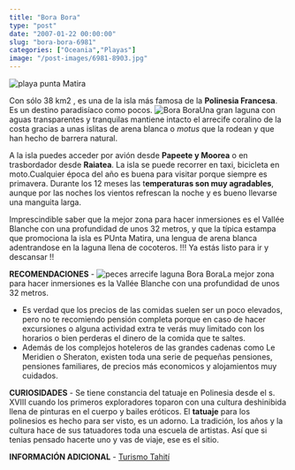 ```yaml
---
title: "Bora Bora"
type: "post"
date: "2007-01-22 00:00:00"
slug: "bora-bora-6981"
categories: ["Oceania","Playas"]
image: "/post-images/6981-8903.jpg"
---
```


![playa punta Matira](/post-images/6981-8903.jpg "playa punta Matira")

Con sólo 38 km2 , es una de la isla más famosa de la **Polinesia Francesa**. Es un destino paradisíaco como pocos. ![Bora Bora](/post-images/6981-8902.jpg "Bora Bora")Una gran laguna con aguas transparentes y tranquilas mantiene intacto el arrecife coralino de la costa gracias a unas islitas de arena blanca o *motus* que la rodean y que han hecho de barrera natural.  
  
A la isla puedes acceder por avión desde **Papeete y Moorea** o en trasbordador desde **Raiatea**. La isla se puede recorrer en taxi, bicicleta en moto.Cualquier época del año es buena para visitar porque siempre es primavera. Durante los 12 meses las t**emperaturas son muy agradables**, aunque por las noches los vientos refrescan la noche y es bueno llevarse una manguita larga.  
  
Imprescindible saber que la mejor zona para hacer inmersiones es el Vallée Blanche con una profundidad de unos 32 metros, y que la típica estampa que promociona la isla es PUnta Matira, una lengua de arena blanca adentrandose en la laguna llena de cocoteros. !!! Ya estás listo para ir y descansar !!  
  
**RECOMENDACIONES** - ![peces arrecife laguna Bora Bora](/post-images/6981-8906.jpg "peces arrecife laguna Bora Bora")La mejor zona para hacer inmersiones es la Vallée Blanche con una profundidad de unos 32 metros.
- Es verdad que los precios de las comidas suelen ser un poco elevados, pero no te recomiendo pensión completa porque en caso de hacer excursiones o alguna actividad extra te verás muy limitado con los horarios o bien perderas el dinero de la comida que te saltes.
- Además de los complejos hoteleros de las grandes cadenas como Le Meridien o Sheraton, existen toda una serie de pequeñas pensiones, pensiones familiares, de precios más economicos y alojamientos muy cuidados.

**CURIOSIDADES** - Se tiene constancia del tatuaje en Polinesia desde el s. XVIII cuando los primeros exploradores toparon con una cultura deshinibida llena de pinturas en el cuerpo y bailes eróticos. El **tatuaje** para los polinesios es hecho para ser visto, es un adorno. La tradición, los años y la cultura hace de sus tatuadores toda una escuela de artistas. Así que si tenias pensado hacerte uno y vas de viaje, ese es el sitio.

**INFORMACIÓN ADICIONAL** - [Turismo Tahití ](http://www.tahiti-tourisme.es/home.php?etabid=3)
